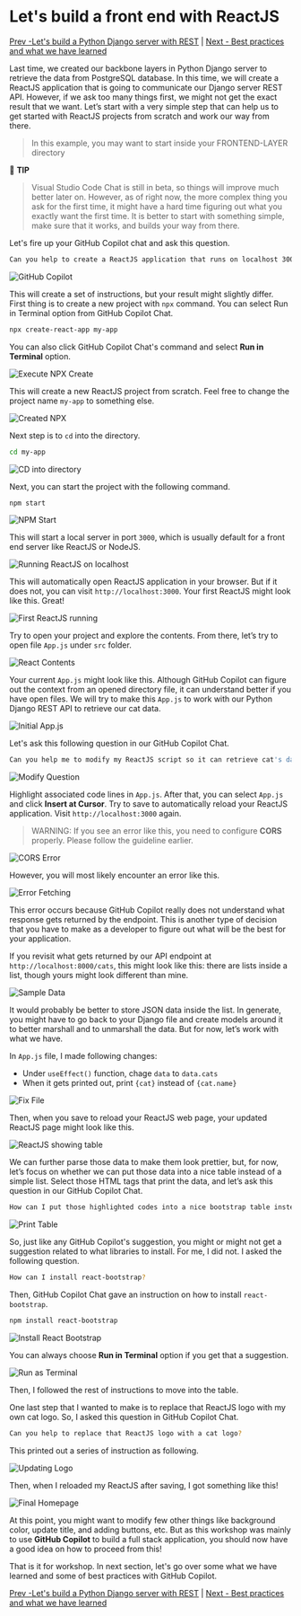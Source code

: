 # Let's build a front end with ReactJS

[Prev -Let's build a Python Django server with REST](../5_BuildPythonDjango/README.md) |  [Next - Best practices and what we have learned](../7_LessonsLearned/README.md)

Last time, we created our backbone layers in Python Django server to retrieve the data from PostgreSQL database. In this time, we will create a ReactJS application that is going to communicate our Django server REST API. However, if we ask too many things first, we might not get the exact result that we want. Let’s start with a very simple step that can help us to get started with ReactJS projects from scratch and work our way from there.

> In this example, you may want to start inside your FRONTEND-LAYER directory

📝 **TIP**
> Visual Studio Code Chat is still in beta, so things will improve much better later on. However, as of right now, the more complex thing you ask for the first time, it might have a hard time figuring out what you exactly want the first time. It is better to start with something simple, make sure that it works, and builds your way from there.

Let's fire up your GitHub Copilot chat and ask this question.

```bash
Can you help to create a ReactJS application that runs on localhost 3000?
```

![GitHub Copilot](./images/0_CopilotCreateReact.jpg)

This will create a set of instructions, but your result might slightly differ. First thing is to create a new project with `npx` command. You can select Run in Terminal option from GitHub Copilot Chat.

```bash
npx create-react-app my-app
```

You can also click GitHub Copilot Chat's command and select **Run in Terminal** option.

![Execute NPX Create](./images/1_RunNPX.jpg)

This will create a new ReactJS project from scratch. Feel free to change the project name `my-app` to something else.

![Created NPX](./images/2_CreatedReactJS.jpg)

Next step is to `cd` into the directory.

```bash
cd my-app
```

![CD into directory](./images/3_CDDirectory.jpg)

Next, you can start the project with the following command.

```bash
npm start
```

![NPM Start](./images/4_NPMStart.jpg)

This will start a local server in port `3000`, which is usually default for a front end server like ReactJS or NodeJS.

![Running ReactJS on localhost](./images/5_RunningLocalhost.jpg)

This will automatically open ReactJS application in your browser. But if it does not, you can visit `http://localhost:3000`. Your first ReactJS might look like this. Great!

![First ReactJS running](./images/6_FirstReact.jpg)

Try to open your project and explore the contents. From there, let’s try to open file `App.js` under `src` folder.

![React Contents](./images/7_ReactContents.jpg)

Your current `App.js` might look like this. Although GitHub Copilot can figure out the context from an opened directory file, it can understand better if you have open files. We will try to make this `App.js` to work with our Python Django REST API to retrieve our cat data. 

![Initial App.js](./images/8_InitialApp.jpg)

Let's ask this following question in our GitHub Copilot Chat.

```bash
Can you help me to modify my ReactJS script so it can retrieve cat's data from a REST API endpoint that is available through http://localhost:8000/cats?
```

![Modify Question](./images/9_ModifyQuestion.jpg)

Highlight associated code lines in `App.js`. After that, you can select `App.js` and click **Insert at Cursor**. Try to save to automatically reload your ReactJS application. Visit `http://localhost:3000` again.

> WARNING: If you see an error like this, you need to configure **CORS** properly. Please follow the guideline earlier.

![CORS Error](./images/10_ErrorCORS.jpg)

However, you will most likely encounter an error like this.

![Error Fetching](./images/11_ErrorFetch.jpg)

This error occurs because GitHub Copilot really does not understand what response gets returned by the endpoint. This is another type of decision that you have to make as a developer to figure out what will be the best for your application.

If you revisit what gets returned by our API endpoint at `http://localhost:8000/cats`, this might look like this: there are lists inside a list, though yours might look different than mine.

![Sample Data](./images/12_SampleData.jpg)

It would probably be better to store JSON data inside the list. In generate, you might have to go back to your Django file and create models around it to better marshall and to unmarshall the data. But for now, let’s work with what we have.

In `App.js` file, I made following changes:
- Under `useEffect()` function, chage `data` to `data.cats`
- When it gets printed out, print `{cat}` instead of `{cat.name}`

![Fix File](./images/13_FixFile.jpg)

Then, when you save to reload your ReactJS web page, your updated ReactJS page might look like this.

![ReactJS showing table](./images/14_TableReact.jpg)

We can further parse those data to make them look prettier, but, for now, let’s focus on whether we can put those data into a nice table instead of a simple list. Select those HTML tags that print the data, and let’s ask this question in our GitHub Copilot Chat.

```bash
How can I put those highlighted codes into a nice bootstrap table instead?
```

![Print Table](./images/15_PrintTable.jpg)

So, just like any GitHub Copilot's suggestion, you might or might not get a suggestion related to what libraries to install. For me, I did not. I asked the following question.

```bash
How can I install react-bootstrap?
```

Then, GitHub Copilot Chat gave an instruction on how to install `react-bootstrap`.

```bash
npm install react-bootstrap
```

![Install React Bootstrap](./images/16_InstallReactBootstrap.jpg)

You can always choose **Run in Terminal** option if you get that a suggestion.

![Run as Terminal](./images/17_RunAsTerminal.jpg)

Then, I followed the rest of instructions to move into the table.

One last step that I wanted to make is to replace that ReactJS logo with my own cat logo. So, I asked this question in GitHub Copilot Chat.

```bash
Can you help to replace that ReactJS logo with a cat logo?
```

This printed out a series of instruction as following. 

![Updating Logo](./images/18_UpdateLogo.jpg)

Then, when I reloaded my ReactJS after saving, I got something like this!

![Final Homepage](./images/19_FinalHome.jpg)

At this point, you might want to modify few other things like background color, update title, and adding buttons, etc. But as this workshop was mainly to use **GitHub Copilot** to build a full stack application, you should now have a good idea on how to proceed from this!

That is it for workshop. In next section, let's go over some what we have learned and some of best practices with GitHub Copilot.

[Prev -Let's build a Python Django server with REST](../5_BuildPythonDjango/README.md) |  [Next - Best practices and what we have learned](../7_LessonsLearned/README.md)